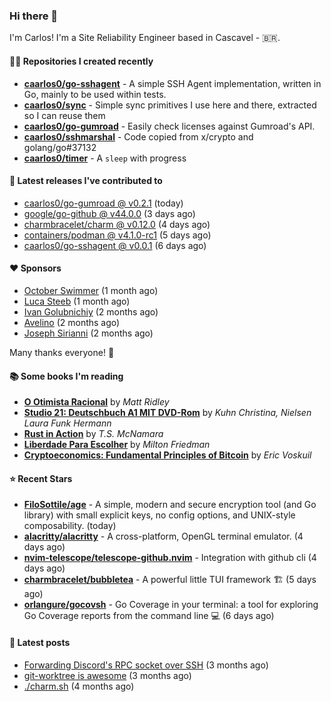 ### Hi there 👋

I'm Carlos! I'm a Site Reliability Engineer based in Cascavel - 🇧🇷.

#### 👨‍💻 Repositories I created recently
- **[caarlos0/go-sshagent](https://github.com/caarlos0/go-sshagent)** - A simple SSH Agent implementation, written in Go, mainly to be used within tests.
- **[caarlos0/sync](https://github.com/caarlos0/sync)** - Simple sync primitives I use here and there, extracted so I can reuse them
- **[caarlos0/go-gumroad](https://github.com/caarlos0/go-gumroad)** - Easily check licenses against Gumroad&#39;s API.
- **[caarlos0/sshmarshal](https://github.com/caarlos0/sshmarshal)** - Code copied from x/crypto and golang/go#37132
- **[caarlos0/timer](https://github.com/caarlos0/timer)** - A `sleep` with progress

#### 🚀 Latest releases I've contributed to


- [caarlos0/go-gumroad @ v0.2.1](https://github.com/caarlos0/go-gumroad/releases/tag/v0.2.1) (today)
- [google/go-github @ v44.0.0](https://github.com/google/go-github/releases/tag/v44.0.0) (3 days ago)
- [charmbracelet/charm @ v0.12.0](https://github.com/charmbracelet/charm/releases/tag/v0.12.0) (4 days ago)
- [containers/podman @ v4.1.0-rc1](https://github.com/containers/podman/releases/tag/v4.1.0-rc1) (5 days ago)
- [caarlos0/go-sshagent @ v0.0.1](https://github.com/caarlos0/go-sshagent/releases/tag/v0.0.1) (6 days ago)

#### ❤️ Sponsors
- [October Swimmer](https://github.com/octoberswimmer) (1 month ago)
- [Luca Steeb](https://github.com/steebchen) (1 month ago)
- [Ivan Golubnichiy](https://github.com/h1kkan) (2 months ago)
- [Avelino](https://github.com/avelino) (2 months ago)
- [Joseph Sirianni](https://github.com/jsirianni) (2 months ago)

Many thanks everyone! 🙏

#### 📚 Some books I'm reading
- **[O Otimista Racional](https://www.goodreads.com/book/show/32706964-o-otimista-racional)** by _Matt Ridley_
- **[Studio 21: Deutschbuch A1 MIT DVD-Rom](https://www.goodreads.com/book/show/25495148-studio-21)** by _Kuhn Christina, Nielsen Laura Funk Hermann_
- **[Rust in Action](https://www.goodreads.com/book/show/45731908-rust-in-action)** by _T.S. McNamara_
- **[Liberdade Para Escolher](https://www.goodreads.com/book/show/17238591-liberdade-para-escolher)** by _Milton Friedman_
- **[Cryptoeconomics: Fundamental Principles of Bitcoin](https://www.goodreads.com/book/show/56919322-cryptoeconomics)** by _Eric Voskuil_

#### ⭐ Recent Stars


- **[FiloSottile/age](https://github.com/FiloSottile/age)** - A simple, modern and secure encryption tool (and Go library) with small explicit keys, no config options, and UNIX-style composability. (today)
- **[alacritty/alacritty](https://github.com/alacritty/alacritty)** - A cross-platform, OpenGL terminal emulator. (4 days ago)
- **[nvim-telescope/telescope-github.nvim](https://github.com/nvim-telescope/telescope-github.nvim)** - Integration with github cli (4 days ago)
- **[charmbracelet/bubbletea](https://github.com/charmbracelet/bubbletea)** - A powerful little TUI framework 🏗 (5 days ago)
- **[orlangure/gocovsh](https://github.com/orlangure/gocovsh)** - Go Coverage in your terminal: a tool for exploring Go Coverage reports from the command line 💻 (6 days ago)

#### 📄 Latest posts
- [Forwarding Discord&#39;s RPC socket over SSH](https://carlosbecker.com/posts/discord-rpc-ssh/) (3 months ago)
- [git-worktree is awesome](https://carlosbecker.com/posts/git-worktrees/) (3 months ago)
- [./charm.sh](https://carlosbecker.com/posts/charm/) (4 months ago)
